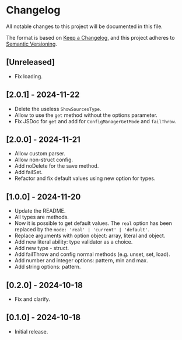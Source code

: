 # Changelog

All notable changes to this project will be documented in this file.

The format is based on [Keep a Changelog](https://keepachangelog.com/en/1.1.0/),
and this project adheres to [Semantic Versioning](https://semver.org/spec/v2.0.0.html).

## [Unreleased]

- Fix loading.

## [2.0.1] - 2024-11-22

- Delete the useless `ShowSourcesType`.
- Allow to use the `get` method without the options parameter.
- Fix JSDoc for `get` and add for `ConfigManagerGetMode` and `failThrow`.

## [2.0.0] - 2024-11-21

- Allow custom parser.
- Allow non-struct config.
- Add noDelete for the save method.
- Add failSet.
- Refactor and fix default values using new option for types.

## [1.0.0] - 2024-11-20

- Update the README.
- All types are methods.
- Now it is possible to get default values. The `real` option has been replaced by the `mode: 'real' | 'current' | 'default'`.
- Replace arguments with option object: array, literal and object.
- Add new literal ability: type validator as a choice.
- Add new type - struct.
- Add failThrow and config normal methods (e.g. unset, set, load).
- Add number and integer options: pattern, min and max.
- Add string options: pattern.

## [0.2.0] - 2024-10-18

- Fix and clarify.

## [0.1.0] - 2024-10-18

- Initial release.
